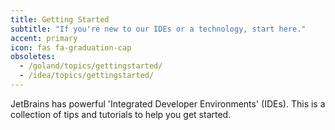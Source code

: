 ```yaml
---
title: Getting Started
subtitle: "If you're new to our IDEs or a technology, start here."
accent: primary
icon: fas fa-graduation-cap
obsoletes:
  - /goland/topics/gettingstarted/
  - /idea/topics/gettingstarted/
---
```


JetBrains has powerful 'Integrated Developer Environments' (IDEs). This is a collection of tips and tutorials to help you get started.
